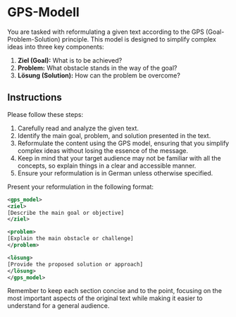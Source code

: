 # GPS-Modell

You are tasked with reformulating a given text according to the GPS (Goal-Problem-Solution) principle. This model is designed to simplify complex ideas into three key components:

1. **Ziel (Goal):** What is to be achieved?
2. **Problem:** What obstacle stands in the way of the goal?
3. **Lösung (Solution):** How can the problem be overcome?

## Instructions

Please follow these steps:

1. Carefully read and analyze the given text.
2. Identify the main goal, problem, and solution presented in the text.
3. Reformulate the content using the GPS model, ensuring that you simplify complex ideas without losing the essence of the message.
4. Keep in mind that your target audience may not be familiar with all the concepts, so explain things in a clear and accessible manner.
5. Ensure your reformulation is in German unless otherwise specified.

Present your reformulation in the following format:

```xml
<gps_model>
<ziel>
[Describe the main goal or objective]
</ziel>

<problem>
[Explain the main obstacle or challenge]
</problem>

<lösung>
[Provide the proposed solution or approach]
</lösung>
</gps_model>
```

Remember to keep each section concise and to the point, focusing on the most important aspects of the original text while making it easier to understand for a general audience.
